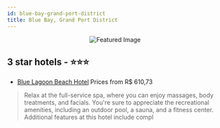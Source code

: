 ```yaml
---
id: blue-bay-grand-port-district
title: Blue Bay, Grand Port District
---
```


<center><img src="https://i.travelapi.com/hotels/2000000/1360000/1350900/1350815/0edb3fce_z.jpg" alt="Featured Image" /></center>


##  3 star hotels - ⭐️⭐️⭐️

-    [Blue Lagoon Beach Hotel](https://us.hurb.com/hotels/blue-bay/blue-lagoon-beach-hotel-JNP-JP070933?cmp=18055) Prices from R$ 610,73
   > Relax at the full-service spa, where you can enjoy massages, body treatments, and facials. You're sure to appreciate the recreational amenities, including an outdoor pool, a sauna, and a fitness center. Additional features at this hotel include compl
